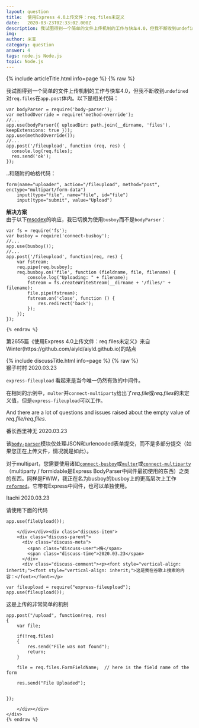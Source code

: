 ```yaml
---
layout: question
title:  使用Express 4.0上传文件：req.files未定义
date:   2020-03-23T02:33:02.000Z
description: 我试图得到一个简单的文件上传机制的工作与快车4.0，但我不断收到undefined对req.files在app.post体内。以下是相关代码：var ...
img: 
author: 米亚
category: question
answer: 4
tags: node.js Node.js
topic: Node.js
---
```

<div class="article-root">
  <div class="article">
    {% include articleTitle.html info=page %}
    {% raw %}
    <div class="article-content"><p><font style="vertical-align: inherit;"><font style="vertical-align: inherit;">我试图得到一个简单的文件上传机制的工作与快车4.0，但我不断收到</font></font><code>undefined</code><font style="vertical-align: inherit;"><font style="vertical-align: inherit;">对</font></font><code>req.files</code><font style="vertical-align: inherit;"><font style="vertical-align: inherit;">在</font></font><code>app.post</code><font style="vertical-align: inherit;"><font style="vertical-align: inherit;">体内。</font><font style="vertical-align: inherit;">以下是相关代码：</font></font></p>

<pre><code>var bodyParser = require('body-parser');<font></font>
var methodOverride = require('method-override');<font></font>
//...<font></font>
app.use(bodyParser({ uploadDir: path.join(__dirname, 'files'), keepExtensions: true })); <font></font>
app.use(methodOverride()); <font></font>
//...<font></font>
app.post('/fileupload', function (req, res) {<font></font>
  console.log(req.files); <font></font>
  res.send('ok'); <font></font>
}); <font></font>
</code></pre>

<p><font style="vertical-align: inherit;"><font style="vertical-align: inherit;">..和随附的帕格代码： </font></font></p>

<pre><code>form(name="uploader", action="/fileupload", method="post", enctype="multipart/form-data")<font></font>
    input(type="file", name="file", id="file")<font></font>
    input(type="submit", value="Upload")<font></font>
</code></pre>

<p><strong><font style="vertical-align: inherit;"><font style="vertical-align: inherit;">解决方案</font></font></strong><br><font style="vertical-align: inherit;"><font style="vertical-align: inherit;"> 
由于</font><font style="vertical-align: inherit;">以下</font></font><a href="https://stackoverflow.com/users/2050455/mscdex"><font style="vertical-align: inherit;"><font style="vertical-align: inherit;">mscdex</font></font></a><font style="vertical-align: inherit;"><font style="vertical-align: inherit;">的响应</font><font style="vertical-align: inherit;">，我已切换为使用</font></font><code>busboy</code><font style="vertical-align: inherit;"><font style="vertical-align: inherit;">而不是</font></font><code>bodyParser</code><font style="vertical-align: inherit;"><font style="vertical-align: inherit;">：</font></font></p>

<pre><code>var fs = require('fs');<font></font>
var busboy = require('connect-busboy');<font></font>
//...<font></font>
app.use(busboy()); <font></font>
//...<font></font>
app.post('/fileupload', function(req, res) {<font></font>
    var fstream;<font></font>
    req.pipe(req.busboy);<font></font>
    req.busboy.on('file', function (fieldname, file, filename) {<font></font>
        console.log("Uploading: " + filename); <font></font>
        fstream = fs.createWriteStream(__dirname + '/files/' + filename);<font></font>
        file.pipe(fstream);<font></font>
        fstream.on('close', function () {<font></font>
            res.redirect('back');<font></font>
        });<font></font>
    });<font></font>
});<font></font>
</code></pre></div>
    {% endraw %}
  </div>
  <p class="winter_mark">第2655篇《使用Express 4.0上传文件：req.files未定义》来自Winter(https://github.com/aiyld/aiyld.github.io)的站点</p>
  <div class="discuss-wrapper">
    {% include discussTitle.html info=page %}
    {% raw %}
    <div class="discuss-list">
    <div class="discuss-item">
        <div class="discuss-parent">
          <div class="discuss-meta">
            <span class="discuss-user">猴子村村</span>
            <span class="discuss-time">2020.03.23</span>
          </div>
          <div class="discuss-comment"><p><code>express-fileupload</code><font style="vertical-align: inherit;"><font style="vertical-align: inherit;"> 看起来是当今唯一仍然有效的中间件。</font></font></p>

<p><font style="vertical-align: inherit;"><font style="vertical-align: inherit;">在相同的示例中，</font></font><code>multer</code><font style="vertical-align: inherit;"><font style="vertical-align: inherit;">并</font></font><code>connect-multiparty</code><font style="vertical-align: inherit;"><font style="vertical-align: inherit;">给出了</font></font><em><font style="vertical-align: inherit;"><font style="vertical-align: inherit;">req.file</font></font></em><font style="vertical-align: inherit;"><font style="vertical-align: inherit;">或</font></font><em><font style="vertical-align: inherit;"><font style="vertical-align: inherit;">req.files</font></font></em><font style="vertical-align: inherit;"><font style="vertical-align: inherit;">的未定义值</font><font style="vertical-align: inherit;">，但是</font></font><code>express-fileupload</code><font style="vertical-align: inherit;"><font style="vertical-align: inherit;">可以工作。</font></font></p>

<p>And there are a lot of questions and issues raised about the empty value of <em>req.file/req.files</em>.</p></div>
        </div></div><div class="discuss-item">
        <div class="discuss-parent">
          <div class="discuss-meta">
            <span class="discuss-user">番长西里神无</span>
            <span class="discuss-time">2020.03.23</span>
          </div>
          <div class="discuss-comment"><p><font style="vertical-align: inherit;"><font style="vertical-align: inherit;">该</font></font><a href="https://github.com/expressjs/body-parser" rel="noreferrer"><code>body-parser</code></a><font style="vertical-align: inherit;"><font style="vertical-align: inherit;">模块仅处理JSON和urlencoded表单提交，而不是多部分提交（如果您正在上传文件，情况就是如此）。</font></font></p>

<p><font style="vertical-align: inherit;"><font style="vertical-align: inherit;">对于multipart，您需要使用诸如</font></font><a href="https://github.com/mscdex/connect-busboy" rel="noreferrer"><code>connect-busboy</code></a><font style="vertical-align: inherit;"><font style="vertical-align: inherit;">或</font></font><a href="https://github.com/expressjs/multer" rel="noreferrer"><code>multer</code></a><font style="vertical-align: inherit;"><font style="vertical-align: inherit;">或</font></font><a href="https://github.com/andrewrk/connect-multiparty" rel="noreferrer"><code>connect-multiparty</code></a><font style="vertical-align: inherit;"><font style="vertical-align: inherit;">（multiparty / formidable是Express BodyParser中间件最初使用的东西）之类的东西。</font><font style="vertical-align: inherit;">同样是FWIW，我正在名为busboy的busboy上的更高层次上工作</font></font><a href="https://github.com/mscdex/reformed" rel="noreferrer"><code>reformed</code></a><font style="vertical-align: inherit;"><font style="vertical-align: inherit;">。</font><font style="vertical-align: inherit;">它带有Express中间件，也可以单独使用。</font></font></p></div>
        </div></div><div class="discuss-item">
        <div class="discuss-parent">
          <div class="discuss-meta">
            <span class="discuss-user">Itachi</span>
            <span class="discuss-time">2020.03.23</span>
          </div>
          <div class="discuss-comment"><p><font style="vertical-align: inherit;"><font style="vertical-align: inherit;">请使用下面的代码 </font></font></p>

<pre><code>app.use(fileUpload());
</code></pre></div>
        </div></div><div class="discuss-item">
        <div class="discuss-parent">
          <div class="discuss-meta">
            <span class="discuss-user">梅</span>
            <span class="discuss-time">2020.03.23</span>
          </div>
          <div class="discuss-comment"><p><font style="vertical-align: inherit;"><font style="vertical-align: inherit;">这是我在谷歌上搜索的内容：</font></font></p>

<pre><code>var fileupload = require("express-fileupload");<font></font>
app.use(fileupload());<font></font>
</code></pre>

<p><font style="vertical-align: inherit;"><font style="vertical-align: inherit;">这是上传的非常简单的机制 </font></font></p>

<pre><code>app.post("/upload", function(req, res)<font></font>
{<font></font>
    var file;<font></font>
<font></font>
    if(!req.files)<font></font>
    {<font></font>
        res.send("File was not found");<font></font>
        return;<font></font>
    }<font></font>
<font></font>
    file = req.files.FormFieldName;  // here is the field name of the form<font></font>
<font></font>
    res.send("File Uploaded");<font></font>
<font></font>
<font></font>
});<font></font>
</code></pre></div>
        </div></div>
    </div>
    {% endraw %}
  </div>
<div>
